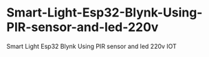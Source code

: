 # Smart-Light-Esp32-Blynk-Using-PIR-sensor-and-led-220v
Smart Light Esp32 Blynk Using PIR sensor and led 220v IOT
